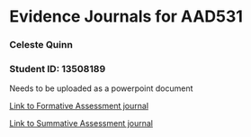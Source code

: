 # Evidence Journals for AAD531

### Celeste Quinn

### Student ID: 13508189

Needs to be uploaded as a powerpoint document

[Link to Formative Assessment journal](/fjourn.md)

[Link to Summative Assessment journal](/sjourn.md)


